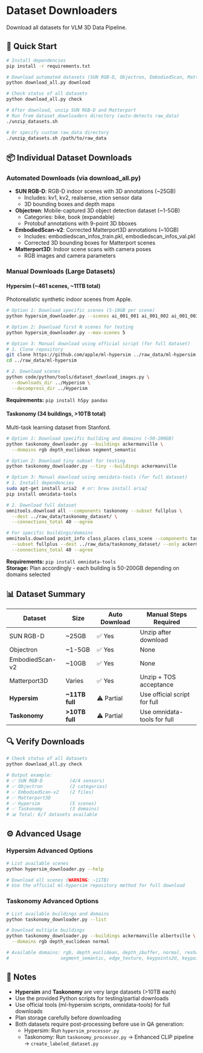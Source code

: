 # Dataset Downloaders

Download all datasets for VLM 3D Data Pipeline.

## 🚀 Quick Start

```bash
# Install dependencies
pip install -r requirements.txt

# Download automated datasets (SUN RGB-D, Objectron, EmbodiedScan, Matterport)
python download_all.py download

# Check status of all datasets
python download_all.py check

# After download, unzip SUN RGB-D and Matterport
# Run from dataset_downloaders directory (auto-detects raw_data)
./unzip_datasets.sh

# Or specify custom raw_data directory
./unzip_datasets.sh /path/to/raw_data

```

## 📦 Individual Dataset Downloads

### Automated Downloads (via download_all.py)

- **SUN RGB-D**: RGB-D indoor scenes with 3D annotations (~25GB)
  - Includes: kv1, kv2, realsense, xtion sensor data
  - 3D bounding boxes and depth maps
- **Objectron**: Mobile-captured 3D object detection dataset (~1-5GB)
  - Categories: bike, book (expandable)
  - Protobuf annotations with 9-point 3D bboxes
- **EmbodiedScan-v2**: Corrected Matterport3D annotations (~10GB)
  - Includes: embodiedscan_infos_train.pkl, embodiedscan_infos_val.pkl
  - Corrected 3D bounding boxes for Matterport scenes
- **Matterport3D**: Indoor scene scans with camera poses
  - RGB images and camera parameters

### Manual Downloads (Large Datasets)

#### Hypersim (~461 scenes, ~11TB total)
Photorealistic synthetic indoor scenes from Apple.

```bash
# Option 1: Download specific scenes (5-10GB per scene)
python hypersim_downloader.py --scenes ai_001_001 ai_001_002 ai_001_003

# Option 2: Download first N scenes for testing
python hypersim_downloader.py --max-scenes 5

# Option 3: Manual download using official script (for full dataset)
# 1. Clone repository
git clone https://github.com/apple/ml-hypersim ../raw_data/ml-hypersim
cd ../raw_data/ml-hypersim

# 2. Download scenes
python code/python/tools/dataset_download_images.py \
  --downloads_dir ../Hyperism \
  --decompress_dir ../Hyperism
```

**Requirements:** `pip install h5py pandas`

#### Taskonomy (34 buildings, >10TB total)
Multi-task learning dataset from Stanford.

```bash
# Option 1: Download specific building and domains (~50-200GB)
python taskonomy_downloader.py --buildings ackermanville \
  --domains rgb depth_euclidean segment_semantic

# Option 2: Download tiny subset for testing
python taskonomy_downloader.py --tiny --buildings ackermanville

# Option 3: Manual download using omnidata-tools (for full dataset)
# 1. Install dependencies
sudo apt-get install aria2  # or: brew install aria2
pip install omnidata-tools

# 2. Download full dataset
omnitools.download all --components taskonomy --subset fullplus \
  --dest ../raw_data/taskonomy_dataset/ \
  --connections_total 40 --agree

# For specific buildings/domains
omnitools.download point_info class_places class_scene --components taskonomy \
  --subset fullplus --dest ../raw_data/taskonomy_dataset/ --only ackermanville \
  --connections_total 40 --agree
```

**Requirements:** `pip install omnidata-tools`  
**Storage:** Plan accordingly - each building is 50-200GB depending on domains selected

## 📊 Dataset Summary

| Dataset | Size | Auto Download | Manual Steps Required |
|---------|------|---------------|----------------------|
| SUN RGB-D | ~25GB | ✅ Yes | Unzip after download |
| Objectron | ~1-5GB | ✅ Yes | None |
| EmbodiedScan-v2 | ~10GB | ✅ Yes | None |
| Matterport3D | Varies | ✅ Yes | Unzip + TOS acceptance |
| **Hypersim** | **~11TB full** | ⚠️ Partial | Use official script for full |
| **Taskonomy** | **>10TB full** | ⚠️ Partial | Use omnidata-tools for full |

## 🔍 Verify Downloads

```bash
# Check status of all datasets
python download_all.py check

# Output example:
# ✅ SUN RGB-D          (4/4 sensors)
# ✅ Objectron          (2 categories)
# ✅ EmbodiedScan-v2    (2 files)
# ✅ Matterport3D       
# ✅ Hypersim           (5 scenes)
# ✅ Taskonomy          (3 domains)
# 📊 Total: 6/7 datasets available
```

## ⚙️ Advanced Usage

### Hypersim Advanced Options

```bash
# List available scenes
python hypersim_downloader.py --help

# Download all scenes (WARNING: ~11TB)
# Use the official ml-hypersim repository method for full download
```

### Taskonomy Advanced Options

```bash
# List available buildings and domains
python taskonomy_downloader.py --list

# Download multiple buildings
python taskonomy_downloader.py --buildings ackermanville albertville \
  --domains rgb depth_euclidean normal

# Available domains: rgb, depth_euclidean, depth_zbuffer, normal, reshading,
#                   segment_semantic, edge_texture, keypoints2d, keypoints3d, etc.
```

## 📝 Notes

- **Hypersim** and **Taskonomy** are very large datasets (>10TB each)
- Use the provided Python scripts for testing/partial downloads
- Use official tools (ml-hypersim scripts, omnidata-tools) for full downloads
- Plan storage carefully before downloading
- Both datasets require post-processing before use in QA generation:
  - Hypersim: Run `hypersim_processor.py`
  - Taskonomy: Run `taskonomy_processor.py` → Enhanced CLIP pipeline → `create_labeled_dataset.py`

